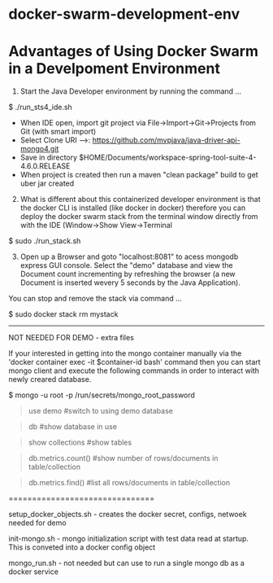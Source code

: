 # docker-swarm-development-env
Advantages of Using Docker Swarm in a Develpoment Environment
==============================================================

1) Start the Java Developer environment by running the command ...

$ ./run_sts4_ide.sh

- When IDE open, import git project via File->Import->Git->Projects from Git (with smart import)
- Select Clone URI -->: https://github.com/mvpjava/java-driver-api-mongo4.git
- Save in directory $HOME/Documents/workspace-spring-tool-suite-4-4.6.0.RELEASE
- When project is created then run a maven "clean package" build to get uber jar created

2) What is different about this containerized developer environment is that the docker CLI is installed 
(like docker in docker) therefore you can deploy the docker swarm stack from the terminal window directly from with the IDE (Window->Show View->Terminal

$ sudo ./run_stack.sh

3) Open up a Browser and goto "localhost:8081" to acess mongodb express GUI console.
Select the "demo" database and view the Document count incrementing by refreshing the browser
(a new Document is inserted wevery 5 seconds by the Java Application).


You can stop and remove the stack via command ...

$ sudo docker stack rm mystack


-------
NOT NEEDED FOR DEMO - extra files


If your interested in getting into the mongo container manually via
the 'docker container exec -it $container-id bash' command then you can start mongo client and 
execute the following commands in order to interact with newly creared database.

$ mongo  -u root -p /run/secrets/mongo_root_password 

> use demo              #switch to using demo database

> db                    #show database in use

> show collections      #show tables

> db.metrics.count()   #show number of rows/documents in table/collection

> db.metrics.find()   #list all rows/documents in table/collection

===============================

setup_docker_objects.sh  - creates the docker secret, configs, netwoek needed for demo

init-mongo.sh   - mongo initialization script with test data read at startup. This is conveted into a docker config object

mongo_run.sh  - not needed but can use to run a single mongo db as a docker service
